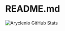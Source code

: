 # README.md
![Aryclenio GitHub Stats](https://github-readme-stats.vercel.app/api?username=aryclenio&amp;show_icons=true)
